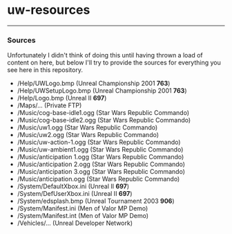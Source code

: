 # uw-resources

----

### Sources

Unfortunately I didn't think of doing this until having thrown
a load of content on here, but below I'll try to provide the sources
for everything you see here in this repository.

* /Help/UWLogo.bmp (Unreal Championship 2001 **763**)
* /Help/UWSetupLogo.bmp (Unreal Championship 2001 **763**)
* /Help/Logo.bmp (Unreal II **697**)
* /Maps/... (Private FTP)
* /Music/cog-base-idle1.ogg (Star Wars Republic Commando)
* /Music/cog-base-idle2.ogg (Star Wars Republic Commando)
* /Music/uw1.ogg (Star Wars Republic Commando)
* /Music/uw2.ogg (Star Wars Republic Commando)
* /Music/uw-action-1.ogg (Star Wars Republic Commando)
* /Music/uw-ambient1.ogg (Star Wars Republic Commando)
* /Music/anticipation 1.ogg (Star Wars Republic Commando)
* /Music/anticipation 2.ogg (Star Wars Republic Commando)
* /Music/anticipation 3.ogg (Star Wars Republic Commando)
* /Music/anticipation.ogg (Star Wars Republic Commando)
* /System/DefaultXbox.ini (Unreal II **697**)
* /System/DefUserXbox.ini (Unreal II **697**)
* /System/edsplash.bmp (Unreal Tournament 2003 **906**)
* /System/Manifest.ini (Men of Valor MP Demo)
* /System/Manifest.int (Men of Valor MP Demo)
* /Vehicles/... (Unreal Developer Network)